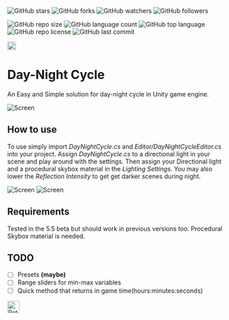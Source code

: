 ![GitHub stars](https://img.shields.io/github/stars/enricomonese/DayNightCycle?style=social)
![GitHub forks](https://img.shields.io/github/forks/enricomonese/DayNightCycle?style=social)
![GitHub watchers](https://img.shields.io/github/watchers/enricomonese/DayNightCycle?style=social)
![GitHub followers](https://img.shields.io/github/followers/enricomonese?style=social)


![GitHub repo size](https://img.shields.io/github/repo-size/enricomonese/DayNightCycle)
![GitHub language count](https://img.shields.io/github/languages/count/enricomonese/DayNightCycle)
![GitHub top language](https://img.shields.io/github/languages/top/enricomonese/DayNightCycle)
![GitHub repo license](https://img.shields.io/github/license/enricomonese/DayNightCycle)
![GitHub last commit](https://img.shields.io/github/last-commit/enricomonese/DayNightCycle)

<span class="badge-patreon">
<a href="https://patreon.com/enricomonese" target="_blank" title="Support this project using Patreon"><img src="https://img.shields.io/badge/patreon-donate-F96854.svg?logo=patreon" alt="Patreon donate button" height="20px"/></a>
</span>

# Day-Night Cycle


An Easy and Simple solution for day-night cycle in Unity game engine.

![Screen][Image3]

## How to use

To use simply import *DayNightCycle.cs* and *Editor/DayNightCycleEditor.cs* into your project.
Assign *DayNightCycle.cs* to a directional light in your scene and play around with the settings.
Then assign your Directional light and a procedural skybox material in the *Lighting Settings*.
You may also lower the *Reflection Intensity* to get get darker scenes during night.

![Screen][Image1]
![Screen][Image2]


## Requirements

Tested in the 5.5 beta but should work in previous versions too.
Procedural Skybox material is needed.



## TODO

* [ ] Presets **(maybe)**
* [ ] Range sliders for min-max variables
* [ ] Quick method that returns in game time(hours:minutes:seconds)

<span class="badge-patreon">
<a href="https://patreon.com/enricomonese" target="_blank" title="Support this project using Patreon"><img src="https://img.shields.io/badge/patreon-donate-F96854.svg?logo=patreon" alt="Patreon donate button" height="28px"/></a>
</span>

[Image1]: http://www.edraflame.com/daynightcycle-github-images/inspector.png
[Image2]: http://www.edraflame.com/daynightcycle-github-images/lighting-settings.png
[Image3]: http://www.edraflame.com/daynightcycle-github-images/screen.png
[Kino]: https://github.com/search?q=kino+user%3Akeijiro&type=Repositories
